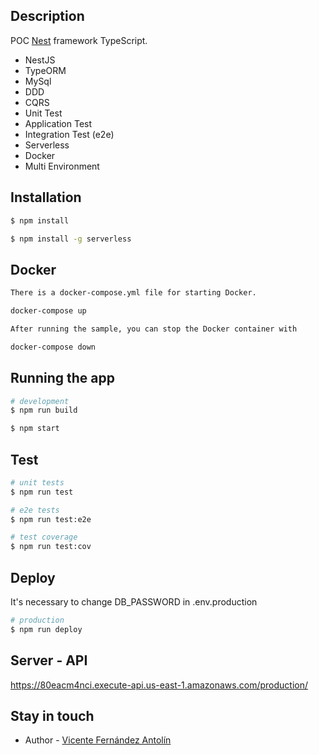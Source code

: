 ## Description

POC [Nest](https://github.com/nestjs/nest) framework TypeScript.

- NestJS
- TypeORM
- MySql
- DDD
- CQRS
- Unit Test
- Application Test
- Integration Test (e2e)
- Serverless
- Docker
- Multi Environment

## Installation

```bash
$ npm install

$ npm install -g serverless
```

## Docker

```bash
There is a docker-compose.yml file for starting Docker.

docker-compose up

After running the sample, you can stop the Docker container with

docker-compose down
```

## Running the app

```bash
# development
$ npm run build

$ npm start
```

## Test

```bash
# unit tests
$ npm run test

# e2e tests
$ npm run test:e2e

# test coverage
$ npm run test:cov
```

## Deploy

It's necessary to change DB_PASSWORD in .env.production

```bash
# production
$ npm run deploy
```

## Server - API

https://80eacm4nci.execute-api.us-east-1.amazonaws.com/production/

## Stay in touch

- Author - [Vicente Fernández Antolín](https://www.linkedin.com/in/vicentefernandezantolin/)
